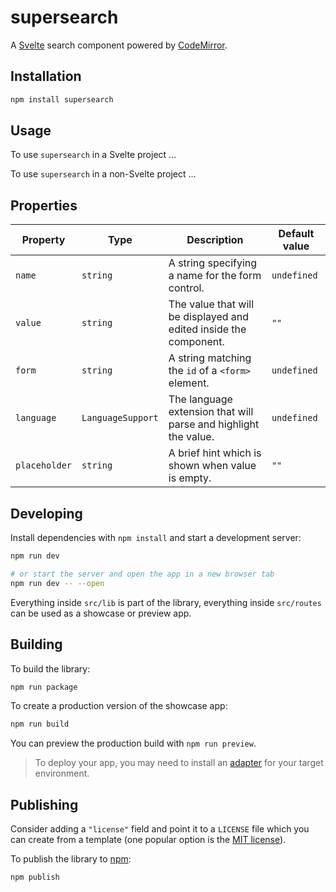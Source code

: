 # supersearch

A [Svelte](https://svelte.dev) search component powered by [CodeMirror](https://codemirror.net/).

## Installation

```bash
npm install supersearch
```

## Usage

To use `supersearch` in a Svelte project ...

To use `supersearch` in a non-Svelte project ...

## Properties

| Property      | Type              | Description                                                       | Default value |
| ------------- | ----------------- | ----------------------------------------------------------------- | ------------- |
| `name`        | `string`          | A string specifying a name for the form control.                  | `undefined`   |
| `value`       | `string`          | The value that will be displayed and edited inside the component. | `""`          |
| `form`        | `string`          | A string matching the `id` of a `<form>` element.                 | `undefined`   |
| `language`    | `LanguageSupport` | The language extension that will parse and highlight the value.   | `undefined`   |
| `placeholder` | `string`          | A brief hint which is shown when value is empty.                  | `""`          |

## Developing

Install dependencies with `npm install` and start a development server:

```bash
npm run dev

# or start the server and open the app in a new browser tab
npm run dev -- --open
```

Everything inside `src/lib` is part of the library, everything inside `src/routes` can be used as a showcase or preview app.

## Building

To build the library:

```bash
npm run package
```

To create a production version of the showcase app:

```bash
npm run build
```

You can preview the production build with `npm run preview`.

> To deploy your app, you may need to install an [adapter](https://svelte.dev/docs/kit/adapters) for your target environment.

## Publishing

Consider adding a `"license"` field and point it to a `LICENSE` file which you can create from a template (one popular option is the [MIT license](https://opensource.org/license/mit/)).

To publish the library to [npm](https://www.npmjs.com):

```bash
npm publish
```
